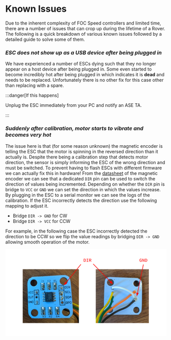 # Known Issues

Due to the inherent complexity of FOC Speed controllers and limited time, there are a number of issues that can crop up during the lifetime of a Rover. The following is a quick breakdown of various known issues followed by a detailed guide to solve some of them.

### *ESC does not show up as a USB device after being plugged in*
We have experienced a number of ESCs dying such that they no longer appear on a host device after being plugged in. Some even started to become incredibly hot after being plugged in which indicates it is **dead** and needs to be replaced. Unfortunately there is no other fix for this case other than replacing with a spare.

:::danger[If this happens]

Unplug the ESC immediately from your PC and notify an ASE TA.

:::


### *Suddenly after calibration, motor starts to vibrate and becomes very hot* 

The issue here is that (for some reason unknown) the magnetic encoder is telling the ESC that the motor is spinning in the reversed direction than it actually is. Despite there being a calibration step that detects motor direction, the sensor is simply informing the ESC of the wrong direction and must be switched. To prevent having to flash ESCs with different firmware we can actually fix this in hardware! From the [datasheet](https://www.mouser.com/pdfdocs/AMS_AS5600_Datasheet_EN.PDF) of the magnetic encoder we can see that a dedicated `DIR` pin can be used to switch the direction of values being incremented. Depending on whether the `DIR` pin is bridge to `VCC` or `GND` we can set the direction in which the values increase. By plugging in the ESC to a serial monitor we can see the logs of the calibration. If the ESC incorrectly detects the direction use the following mapping to adjust it.

* Bridge `DIR -> GND` for CW
* Bridge `DIR -> VCC` for CCW

For example, in the following case the ESC incorrectly detected the direction to be CCW so we flip the value readings by bridging `DIR -> GND` allowing smooth operation of the motor.

![AS5600 showing jumper cable bridging "DIR" pin to "GND"](https://github.com/VU-ASE/.github/blob/main/images/esc/esc-jumper.png?raw=true)


